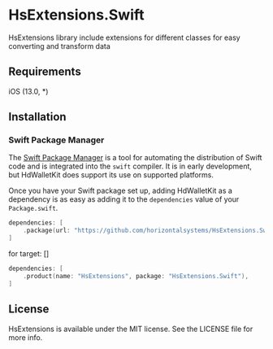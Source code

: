 # HsExtensions.Swift

HsExtensions library include extensions for different classes for easy converting and transform data

## Requirements
iOS (13.0, *)

## Installation

### Swift Package Manager

The [Swift Package Manager](https://swift.org/package-manager/) is a tool for automating the distribution of Swift code
and is integrated into the `swift` compiler. It is in early development, but HdWalletKit does support its use on
supported platforms.

Once you have your Swift package set up, adding HdWalletKit as a dependency is as easy as adding it to
the `dependencies` value of your `Package.swift`.

```swift
dependencies: [
    .package(url: "https://github.com/horizontalsystems/HsExtensions.Swift.git", .upToNextMajor(from: "1.0.0")),
]
```

for target: []
```swift
dependencies: [
    .product(name: "HsExtensions", package: "HsExtensions.Swift"),
]
```


## License

HsExtensions is available under the MIT license. See the LICENSE file for more info.
